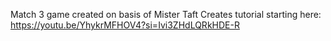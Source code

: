 Match 3 game created on basis of Mister Taft Creates tutorial starting here: https://youtu.be/YhykrMFHOV4?si=Ivi3ZHdLQRkHDE-R